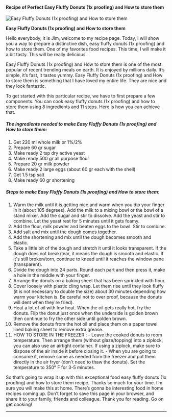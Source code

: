             

#### Recipe of Perfect Easy Fluffy Donuts (1x proofing) and How to store them

![Easy Fluffy Donuts (1x proofing) and How to store them](https://img-global.cpcdn.com/recipes/07f4bc2e7775bc1f/751x532cq70/easy-fluffy-donuts-1x-proofing-and-how-to-store-them-recipe-main-photo.jpg)

**Easy Fluffy Donuts (1x proofing) and How to store them**

Hello everybody, it is Jim, welcome to my recipe page. Today, I will show you a way to prepare a distinctive dish, easy fluffy donuts (1x proofing) and how to store them. One of my favorites food recipes. This time, I will make it a bit tasty. This will be really delicious.

Easy Fluffy Donuts (1x proofing) and How to store them is one of the most popular of recent trending meals on earth. It is enjoyed by millions daily. It’s simple, it’s fast, it tastes yummy. Easy Fluffy Donuts (1x proofing) and How to store them is something that I have loved my entire life. They are nice and they look fantastic.

To get started with this particular recipe, we have to first prepare a few components. You can cook easy fluffy donuts (1x proofing) and how to store them using 8 ingredients and 11 steps. Here is how you can achieve that.

##### The ingredients needed to make Easy Fluffy Donuts (1x proofing) and How to store them:

1.  Get 220 ml whole milk or 1%/2%
2.  Prepare 60 gr sugar
3.  Make ready 2 tsp dry active yeast
4.  Make ready 500 gr all purpose flour
5.  Prepare 20 gr milk powder
6.  Make ready 2 large eggs (about 60 gr each with the shell)
7.  Get 1.5 tsp salt
8.  Make ready 60 gr shortening

##### Steps to make Easy Fluffy Donuts (1x proofing) and How to store them:

1.  Warm the milk until it is getting nice and warm when you dip your finger in it (about 105 degrees). Add the milk to a mixing bowl or the bowl of a stand mixer. Add the sugar and stir to dissolve. Add the yeast and stir to combine. Let the yeast rest for 5 minutes until it gets foamy.
2.  Add the flour, milk powder and beaten eggs to the bowl. Stir to combine.
3.  Add salt and mix until the dough comes together.
4.  Add the shortening and mix until the dough becomes smooth and elastic.
5.  Take a little bit of the dough and stretch it until it looks transparent. If the dough does not break/tear, it means the dough is smooth and elastic. If it's still broken/torn, continue to knead until it reaches the window pane (transparent).
6.  Divide the dough into 24 parts. Round each part and then press it, make a hole in the middle with your finger.
7.  Arrange the donuts on a baking sheet that has been sprinkled with flour.
8.  Cover loosely with plastic cling wrap. Let them rise until they look fluffy (it is not necessary to double the size) about 30 minutes depending how warm your kitchen is. Be careful not to over proof, because the donuts will dent when they're fried).
9.  Heat a lot of oil with low heat. When the oil gets really hot, fry the donuts. Flip the donut just once when the underside is golden brown then continue to fry the other side until golden brown.
10.  Remove the donuts from the hot oil and place them on a paper towel lined baking sheet to remove extra grease.
11.  HOW TO STORE IN THE FREEZER : - Leave the cooked donuts to room temperature. Then arrange them (without glaze/topping) into a ziplock, you can also use an airtight container. If using a ziplock, make sure to dispose of the air inside it before closing it. - When you are going to consume it, remove some as needed from the freezer and put them directly in the air fryer (don't need to thaw the donuts). Set the temperature to 350° F for 3-5 minutes.

So that’s going to wrap it up with this exceptional food easy fluffy donuts (1x proofing) and how to store them recipe. Thanks so much for your time. I’m sure you will make this at home. There’s gonna be interesting food in home recipes coming up. Don’t forget to save this page in your browser, and share it to your family, friends and colleague. Thank you for reading. Go on get cooking!

* * *